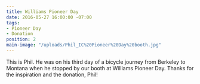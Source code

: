```yaml
---
title: Williams Pioneer Day
date: 2016-05-27 16:00:00 -07:00
tags:
- Pioneer Day
- Donation
position: 2
main-image: "/uploads/Phil_IC%20Pioneer%20Day%20booth.jpg"
---
```


This is Phil. He was on his third day of a bicycle journey from Berkeley to Montana when he stopped by our booth at Williams Pioneer Day. Thanks for the inspiration and the donation, Phil!